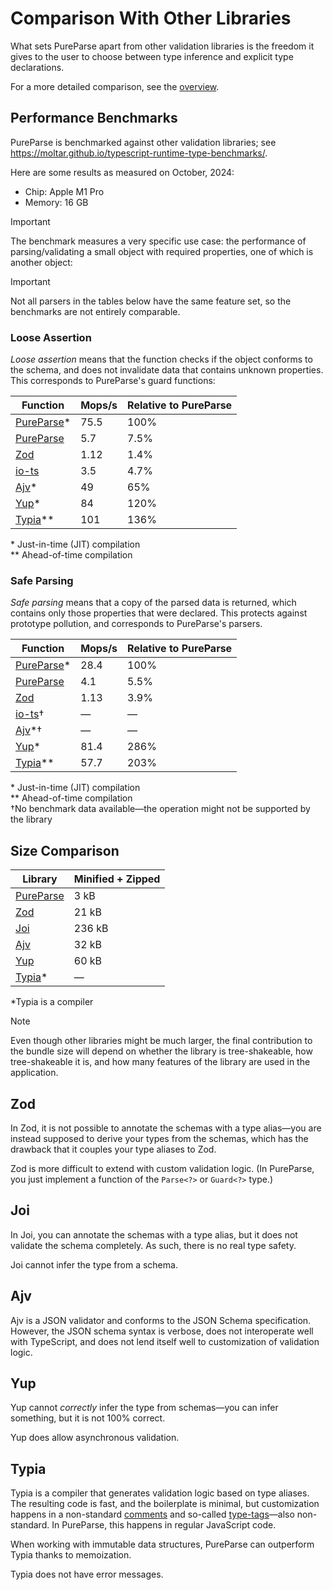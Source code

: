 # Comparison With Other Libraries

What sets PureParse apart from other validation libraries is the freedom it gives to the user to choose between type inference and explicit type declarations.

For a more detailed comparison, see the [overview](./overview).

## Performance Benchmarks

PureParse is benchmarked against other validation libraries; see https://moltar.github.io/typescript-runtime-type-benchmarks/.

Here are some results as measured on October, 2024:

- Chip: Apple M1 Pro
- Memory: 16 GB

> [!IMPORTANT]
> The benchmark measures a very specific use case: the performance of parsing/validating a small object with required properties, one of which is another object:

> [!IMPORTANT]
> Not all parsers in the tables below have the same feature set, so the benchmarks are not entirely comparable.

### Loose Assertion

_Loose assertion_ means that the function checks if the object conforms to the schema, and does not invalidate data that contains unknown properties. This corresponds to PureParse's guard functions:

| Function                                         | Mops/s | Relative to PureParse |
| ------------------------------------------------ | ------ | --------------------- |
| [PureParse](/api/guards/object#objectGuard)\*    | 75.5   | 100%                  |
| [PureParse](/api/guards/object#objectGuardNoJit) | 5.7    | 7.5%                  |
| [Zod](https://www.npmjs.com/package/zod)         | 1.12   | 1.4%                  |
| [io-ts](https://www.npmjs.com/package/io-ts)     | 3.5    | 4.7%                  |
| [Ajv](https://www.npmjs.com/package/ajv)\*       | 49     | 65%                   |
| [Yup](https://www.npmjs.com/package/yup)\*       | 84     | 120%                  |
| [Typia](https://www.npmjs.com/package/typia)\*\* | 101    | 136%                  |

\* Just-in-time (JIT) compilation<br>
\*\* Ahead-of-time compilation<br>

### Safe Parsing

_Safe parsing_ means that a copy of the parsed data is returned, which contains only those properties that were declared. This protects against prototype pollution, and corresponds to PureParse's parsers.

| Function                                         | Mops/s | Relative to PureParse |
| ------------------------------------------------ | ------ | --------------------- |
| [PureParse](/api/parsers/object#object)\*        | 28.4   | 100%                  |
| [PureParse](/api/parsers/object#objectNoJit)     | 4.1    | 5.5%                  |
| [Zod](https://www.npmjs.com/package/zod)         | 1.13   | 3.9%                  |
| [io-ts](https://www.npmjs.com/package/io-ts)†    | —      | —                     |
| [Ajv](https://www.npmjs.com/package/ajv)\*†      | —      | —                     |
| [Yup](https://www.npmjs.com/package/yup)\*       | 81.4   | 286%                  |
| [Typia](https://www.npmjs.com/package/typia)\*\* | 57.7   | 203%                  |

\* Just-in-time (JIT) compilation<br>
\*\* Ahead-of-time compilation<br>
†No benchmark data available—the operation might not be supported by the library<br>

## Size Comparison

| Library                                               | Minified + Zipped |
| ----------------------------------------------------- | ----------------- |
| [PureParse](https://www.npmjs.com/package/pure-parse) | 3 kB              |
| [Zod](https://www.npmjs.com/package/zod)              | 21 kB             |
| [Joi](https://www.npmjs.com/package/joi)              | 236 kB            |
| [Ajv](https://www.npmjs.com/package/ajv)              | 32 kB             |
| [Yup](https://www.npmjs.com/package/yup)              | 60 kB             |
| [Typia](https://www.npmjs.com/package/typia)\*        | —                 |

\*Typia is a compiler

> [!NOTE]
> Even though other libraries might be much larger, the final contribution to the bundle size will depend on whether the library is tree-shakeable, how tree-shakeable it is, and how many features of the library are used in the application.

## Zod

In Zod, it is not possible to annotate the schemas with a type alias—you are instead supposed to derive your types from the schemas, which has the drawback that it couples your type aliases to Zod.

Zod is more difficult to extend with custom validation logic. (In PureParse, you just implement a function of the `Parse<?>` or `Guard<?>` type.)

## Joi

In Joi, you can annotate the schemas with a type alias, but it does not validate the schema completely. As such, there is no real type safety.

Joi cannot infer the type from a schema.

## Ajv

Ajv is a JSON validator and conforms to the JSON Schema specification. However, the JSON schema syntax is verbose, does not interoperate well with TypeScript, and does not lend itself well to customization of validation logic.

## Yup

Yup cannot _correctly_ infer the type from schemas—you can infer something, but it is not 100% correct.

Yup does allow asynchronous validation.

## Typia

Typia is a compiler that generates validation logic based on type aliases. The resulting code is fast, and the boilerplate is minimal, but customization happens in a non-standard [comments](https://typia.io/docs/validators/tags/#comment-tags) and so-called [type-tags](https://typia.io/docs/validators/tags/#type-tags)—also non-standard. In PureParse, this happens in regular JavaScript code.

When working with immutable data structures, PureParse can outperform Typia thanks to memoization.

Typia does not have error messages.
